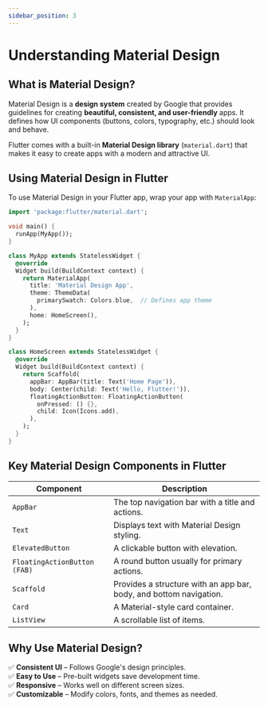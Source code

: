 ```yaml
---
sidebar_position: 3
---
```


# Understanding Material Design  

## What is Material Design?  
Material Design is a **design system** created by Google that provides guidelines for creating **beautiful, consistent, and user-friendly** apps. It defines how UI components (buttons, colors, typography, etc.) should look and behave.  

Flutter comes with a built-in **Material Design library** (`material.dart`) that makes it easy to create apps with a modern and attractive UI.  

## Using Material Design in Flutter  
To use Material Design in your Flutter app, wrap your app with `MaterialApp`:  

```dart
import 'package:flutter/material.dart';

void main() {
  runApp(MyApp());
}

class MyApp extends StatelessWidget {
  @override
  Widget build(BuildContext context) {
    return MaterialApp(
      title: 'Material Design App',
      theme: ThemeData(
        primarySwatch: Colors.blue,  // Defines app theme
      ),
      home: HomeScreen(),
    );
  }
}

class HomeScreen extends StatelessWidget {
  @override
  Widget build(BuildContext context) {
    return Scaffold(
      appBar: AppBar(title: Text('Home Page')),
      body: Center(child: Text('Hello, Flutter!')),
      floatingActionButton: FloatingActionButton(
        onPressed: () {},
        child: Icon(Icons.add),
      ),
    );
  }
}
```

## Key Material Design Components in Flutter  

| Component  | Description |
|------------|------------|
| `AppBar` | The top navigation bar with a title and actions. |
| `Text` | Displays text with Material Design styling. |
| `ElevatedButton` | A clickable button with elevation. |
| `FloatingActionButton (FAB)` | A round button usually for primary actions. |
| `Scaffold` | Provides a structure with an app bar, body, and bottom navigation. |
| `Card` | A Material-style card container. |
| `ListView` | A scrollable list of items. |

## Why Use Material Design? 
✅ **Consistent UI** – Follows Google's design principles.  
✅ **Easy to Use** – Pre-built widgets save development time.  
✅ **Responsive** – Works well on different screen sizes.  
✅ **Customizable** – Modify colors, fonts, and themes as needed.  